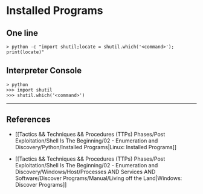 # Installed Programs

## One line

```
> python -c "import shutil;locate = shutil.which('<command>'); print(locate)"
```

## Interpreter Console

```
> python
>>> import shutil
>>> shutil.which('<command>')
```

---
## References

- [[Tactics && Techniques && Procedures (TTPs) Phases/Post Exploitation/Shell Is The Beginning/02 - Enumeration and Discovery/Python/Installed Programs|Linux: Installed Programs]]

- [[Tactics && Techniques && Procedures (TTPs) Phases/Post Exploitation/Shell Is The Beginning/02 - Enumeration and Discovery/Windows/Host/Processes AND Services AND Software/Discover Programs/Manual/Living off the Land|Windows: Discover Programs]]